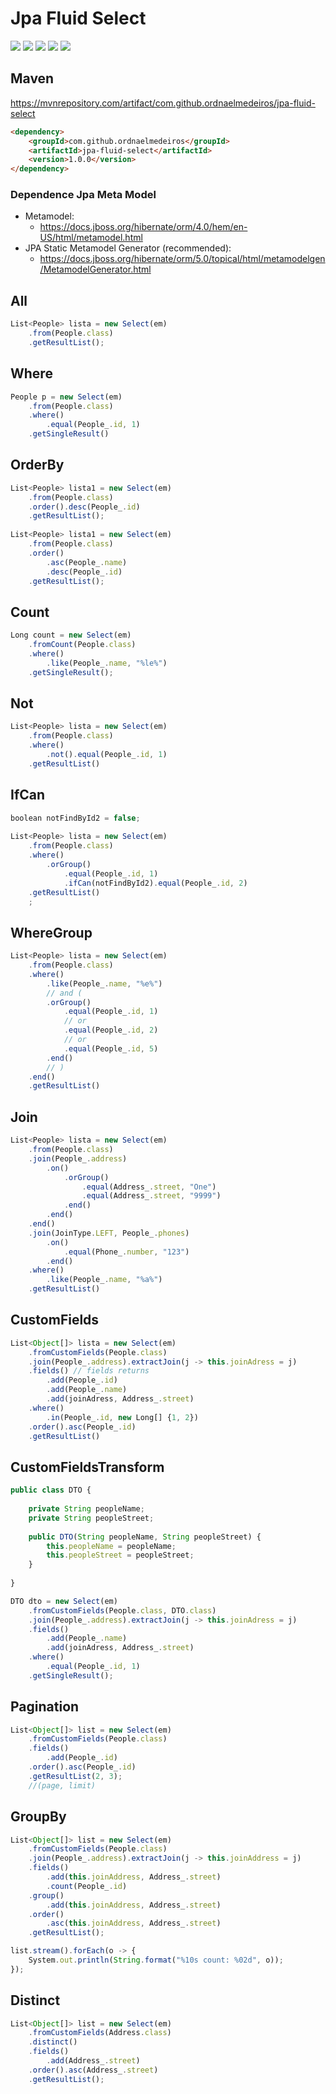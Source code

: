 # Jpa Fluid Select

![](https://img.shields.io/github/stars/ordnaelmedeiros/jpa-fluid-select.svg) ![](https://img.shields.io/github/forks/ordnaelmedeiros/jpa-fluid-select.svg) ![](https://img.shields.io/github/tag/ordnaelmedeiros/jpa-fluid-select.svg) ![](https://img.shields.io/github/release/ordnaelmedeiros/jpa-fluid-select.svg) ![](https://img.shields.io/github/issues/ordnaelmedeiros/jpa-fluid-select.svg)

## Maven
https://mvnrepository.com/artifact/com.github.ordnaelmedeiros/jpa-fluid-select
```html
<dependency>
	<groupId>com.github.ordnaelmedeiros</groupId>
	<artifactId>jpa-fluid-select</artifactId>
	<version>1.0.0</version>
</dependency>
```

### Dependence Jpa Meta Model
- Metamodel:
	- https://docs.jboss.org/hibernate/orm/4.0/hem/en-US/html/metamodel.html
- JPA Static Metamodel Generator (recommended):
	- https://docs.jboss.org/hibernate/orm/5.0/topical/html/metamodelgen/MetamodelGenerator.html


## All
```javascript
List<People> lista = new Select(em)
	.from(People.class)
	.getResultList();
```

## Where
```javascript
People p = new Select(em)
	.from(People.class)
	.where()
		.equal(People_.id, 1)
	.getSingleResult()
```


## OrderBy
```javascript
List<People> lista1 = new Select(em)
	.from(People.class)
	.order().desc(People_.id)
	.getResultList();
	
List<People> lista1 = new Select(em)
	.from(People.class)
	.order()
		.asc(People_.name)
		.desc(People_.id)
	.getResultList();
```


## Count
```javascript
Long count = new Select(em)
	.fromCount(People.class)
	.where()
		.like(People_.name, "%le%")
	.getSingleResult();
```

## Not
```javascript
List<People> lista = new Select(em)
	.from(People.class)
	.where()
		.not().equal(People_.id, 1)
	.getResultList()
```

## IfCan
```javascript
boolean notFindById2 = false;
		
List<People> lista = new Select(em)
	.from(People.class)
	.where()
		.orGroup()
			.equal(People_.id, 1)
			.ifCan(notFindById2).equal(People_.id, 2)
	.getResultList()
	;
```

## WhereGroup
```javascript
List<People> lista = new Select(em)
	.from(People.class)
	.where()
		.like(People_.name, "%e%")
		// and (
		.orGroup()
			.equal(People_.id, 1)
			// or
			.equal(People_.id, 2)
			// or
			.equal(People_.id, 5)
		.end()
		// )
	.end()
	.getResultList()
```

## Join
```javascript
List<People> lista = new Select(em)
	.from(People.class)
	.join(People_.address)
		.on()
			.orGroup()
				.equal(Address_.street, "One")
				.equal(Address_.street, "9999")
			.end()
		.end()
	.end()
	.join(JoinType.LEFT, People_.phones)
		.on()
			.equal(Phone_.number, "123")
		.end()
	.where()
		.like(People_.name, "%a%")
	.getResultList()
```

## CustomFields
```javascript
List<Object[]> lista = new Select(em)
	.fromCustomFields(People.class)
	.join(People_.address).extractJoin(j -> this.joinAdress = j)
	.fields() // fields returns
		.add(People_.id)
		.add(People_.name)
		.add(joinAdress, Address_.street)
	.where()
		.in(People_.id, new Long[] {1, 2})
	.order().asc(People_.id)
	.getResultList()
```

## CustomFieldsTransform
```javascript
public class DTO {
	
	private String peopleName;
	private String peopleStreet;
	
	public DTO(String peopleName, String peopleStreet) {
		this.peopleName = peopleName;
		this.peopleStreet = peopleStreet;
	}
	
}

DTO dto = new Select(em)
	.fromCustomFields(People.class, DTO.class)
	.join(People_.address).extractJoin(j -> this.joinAdress = j)
	.fields()
		.add(People_.name)
		.add(joinAdress, Address_.street)
	.where()
		.equal(People_.id, 1)
	.getSingleResult();
```

## Pagination
```javascript
List<Object[]> list = new Select(em)
	.fromCustomFields(People.class)
	.fields()
		.add(People_.id)
	.order().asc(People_.id)
	.getResultList(2, 3);
	//(page, limit)
```

## GroupBy
```javascript
List<Object[]> list = new Select(em)
	.fromCustomFields(People.class)
	.join(People_.address).extractJoin(j -> this.joinAddress = j)
	.fields()
		.add(this.joinAddress, Address_.street)
		.count(People_.id)
	.group()
		.add(this.joinAddress, Address_.street)
	.order()
		.asc(this.joinAddress, Address_.street)
	.getResultList();

list.stream().forEach(o -> {
	System.out.println(String.format("%10s count: %02d", o));
});
```

## Distinct
```javascript
List<Object[]> list = new Select(em)
	.fromCustomFields(Address.class)
	.distinct()
	.fields()
		.add(Address_.street)
	.order().asc(Address_.street)
	.getResultList();
```